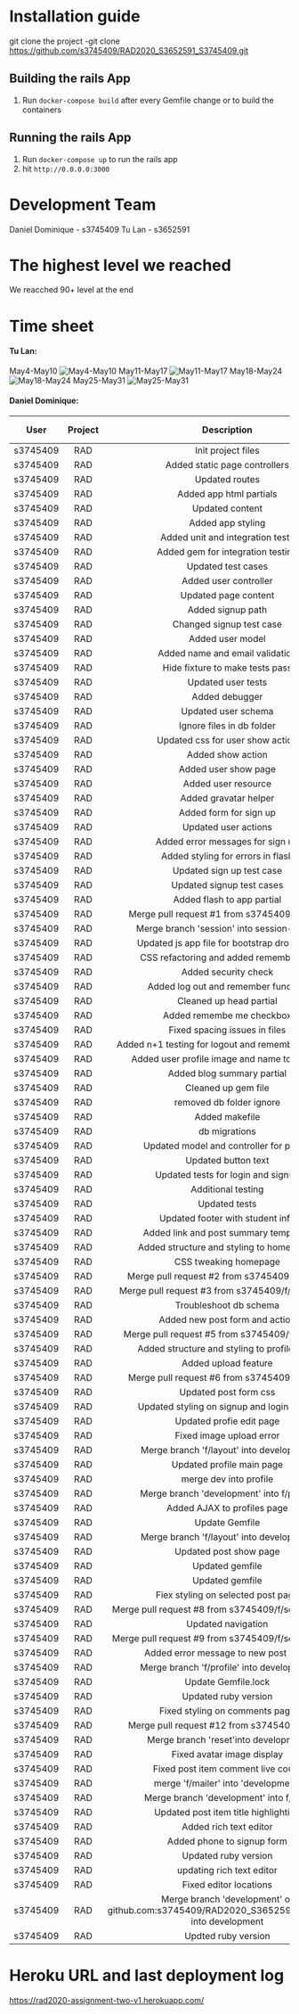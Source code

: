 # Installation guide

git clone the project
-git clone https://github.com/s3745409/RAD2020_S3652591_S3745409.git

## Building the rails App

1. Run `docker-compose build` after every Gemfile change or to build the containers

## Running the rails App
1. Run `docker-compose up` to run the rails app
2. hit `http://0.0.0.0:3000`


# Development Team
Daniel Dominique - s3745409
Tu Lan - s3652591

# The highest level we reached 
We reacched 90+ level at the end

# Time sheet
#### Tu Lan:
May4-May10
![May4-May10](timesheet/May4-May10.png)
May11-May17
![May11-May17](timesheet/May11-May17.png)
May18-May24
![May18-May24](timesheet/May18-May24.png)
May25-May31
![May25-May31](timesheet/May25-31.png)

#### Daniel Dominique:

User|Project|Description|Start date|Start time|End date|End time|Duration|
|-------|:-:|:------:|:-----:|:-----:|:-----:|:------:|-----------------:|
s3745409|RAD|Init project files|3/5/20|8:17:22|3/5/20|9:12:34|0:55:12|
s3745409|RAD|Added static page controllers|3/5/20|9:12:47|3/5/20|9:58:12|0:30:29|
s3745409|RAD|Updated routes|3/5/20|9:59:33|3/5/20|10:11:43|0:12:10|
s3745409|RAD|Added app html partials|3/5/20|10:20:34|3/5/20|11:04:45|0:44:11|
s3745409|RAD|Updated content|3/5/20|11:06:12|3/5/20|13:51:33|2:45:21|
s3745409|RAD|Added app styling|3/5/20|14:22:13|3/5/20|15:12:42|0:50:29|
s3745409|RAD|Added unit and integration tests|3/5/20|15:13:11|3/5/20|15:45:13|0:32:02|
s3745409|RAD|Added gem for integration testing|3/5/20|15:47:22|3/5/20|15:48:43|0:01:21|
s3745409|RAD|Updated test cases|3/5/20|15:51:44|3/5/20|16:24:54|0:33:10|
s3745409|RAD|Added user controller|3/5/20|16:27:11|3/5/20|16:56:34|0:29:23|
s3745409|RAD|Updated page content|3/5/20|17:22:41|3/5/20|17:58:03|0:35:22|
s3745409|RAD|Added signup path|3/5/20|17:59:54|3/5/20|18:04:23|0:04:29|
s3745409|RAD|Changed signup test case|3/5/20|18:05:22|3/5/20|18:24:51|0:19:29|
s3745409|RAD|Added user model|3/5/20|18:27:36|3/5/20|18:44:36|0:17:00|
s3745409|RAD|Added name and email validation|3/5/20|18:48:44|3/5/20|18:54:27|0:05:43|
s3745409|RAD|Hide fixture to make tests pass|3/5/20|19:11:38|3/5/20|19:14:56|0:03:18|
s3745409|RAD|Updated user tests|3/5/20|19:18:47|3/5/20|19:42:54|0:24:07|
s3745409|RAD|Added debugger|3/5/20|19:44:51|3/5/20|19:47:51|0:03:00|
s3745409|RAD|Updated user schema|3/5/20|19:48:44|3/5/20|20:11:06|0:22:22|
s3745409|RAD|Ignore files in db folder|3/5/20|20:11:56|3/5/20|20:12:32|0:00:36|
s3745409|RAD|Updated css for user show action|3/5/20|20:14:21|3/5/20|20:45:07|0:30:46|
s3745409|RAD|Added show action|3/5/20|20:46:32|3/5/20|20:51:14|0:04:42|
s3745409|RAD|Added user show page|4/5/20|10:41:12|4/5/20|11:01:56|0:20:44|
s3745409|RAD|Added user resource|4/5/20|11:03:00|4/5/20|11:13:54|0:10:54|
s3745409|RAD|Added gravatar helper|4/5/20|11:16:56|4/5/20|11:24:52|0:07:56|
s3745409|RAD|Added form for sign up|4/5/20|11:35:12|4/5/20|12:03:16|0:28:04|
s3745409|RAD|Updated user actions|4/5/20|12:56:45|4/5/20|13:17:31|0:20:46|
s3745409|RAD|Added error  messages for sign up|4/5/20|13:22:51|4/5/20|13:47:04|0:24:13|
s3745409|RAD|Added styling for errors in flash|4/5/20|13:54:34|4/5/20|14:05:12|0:10:38|
s3745409|RAD|Updated sign up test case|4/5/20|14:07:43|4/5/20|14:18:32|0:10:49|
s3745409|RAD|Updated signup test cases|4/5/20|14:21:12|4/5/20|15:02:45|0:41:33|
s3745409|RAD|Added flash to app partial|4/5/20|16:43:12|4/5/20|17:21:41|0:38:29|
s3745409|RAD|Merge pull request #1 from s3745409/session|9/5/20|12:45:21|9/5/20|13:34:01|0:48:40|
s3745409|RAD|Merge branch 'session' into session-check|9/5/20|13:40:50|9/5/20|14:03:43|0:22:53|
s3745409|RAD|Updated js app file for bootstrap dropdown|9/5/20|14:06:04|9/5/20|14:10:01|0:03:57|
s3745409|RAD|CSS refactoring and added remember me|9/5/20|14:15:31|9/5/20|14:53:04|0:37:33|
s3745409|RAD|Added security check|9/5/20|14:56:39|9/5/20|15:26:12|0:29:33|
s3745409|RAD|Added log out and remember function|9/5/20|15:26:42|9/5/20|16:32:24|1:05:42|
s3745409|RAD|Cleaned up head partial|9/5/20|16:36:32|9/5/20|16:45:00|0:08:28|
s3745409|RAD|Added remembe me checkbox|9/5/20|16:46:49|9/5/20|17:53:02|1:06:13|
s3745409|RAD|Fixed spacing issues in files|9/5/20|17:53:15|9/5/20|18:06:41|0:13:26|
s3745409|RAD|Added n+1 testing for logout and remember function|9/5/20|18:11:51|9/5/20|18:31:27|0:19:36|
s3745409|RAD|Added user profile image and name to header|9/5/20|18:35:42|9/5/20|19:41:25|1:05:43|
s3745409|RAD|Added blog summary partial|10/5/20|9:36:22|10/5/20|10:03:38|0:27:16|
s3745409|RAD|Cleaned up gem file|21/5/20|10:05:45|21/5/20|10:32:05|0:26:20|
s3745409|RAD|removed db folder ignore|21/5/20|10:34:44|21/5/20|10:36:45|0:02:01|
s3745409|RAD|Added makefile|21/5/20|10:38:34|21/5/20|10:53:58|0:15:24|
s3745409|RAD|db migrations|21/5/20|10:54:19|21/5/20|11:02:47|0:08:28|
s3745409|RAD|Updated model and controller for phone|21/5/20|11:05:36|21/5/20|11:32:56|0:27:20|
s3745409|RAD|Updated button text|21/5/20|11:34:51|21/5/20|11:45:27|0:10:36|
s3745409|RAD|Updated tests for login and signup|21/5/20|11:51:58|21/5/20|12:01:49|0:09:51|
s3745409|RAD|Additional testing|22/5/20|12:03:16|22/5/20|12:41:35|0:38:19|
s3745409|RAD|Updated tests|22/5/20|13:17:31|22/5/20|13:44:16|0:26:45|
s3745409|RAD|Updated footer with student info|23/5/20|13:47:04|23/5/20|14:01:37|0:14:33|
s3745409|RAD|Added link and post summary templates|23/5/20|14:05:12|23/5/20|14:16:29|0:11:17|
s3745409|RAD|Added structure and styling to home page.|23/5/20|14:18:32|23/5/20|14:57:36|0:39:04|
s3745409|RAD|CSS tweaking homepage|23/5/20|15:02:45|23/5/20|16:36:31|1:33:46|
s3745409|RAD|Merge pull request #2 from s3745409/f/testing|23/5/20|16:45:00|23/5/20|17:22:47|0:37:47|
s3745409|RAD|Merge pull request #3 from s3745409/f/homepage|23/5/20|17:53:02|23/5/20|18:03:56|0:10:54|
s3745409|RAD|Troubleshoot db schema|24/5/20|18:06:41|24/5/20|18:09:55|0:03:14|
s3745409|RAD|Added new post form and action|24/5/20|18:31:27|24/5/20|18:48:04|0:16:37|
s3745409|RAD|Merge pull request #5 from s3745409/f/newpost|24/5/20|18:49:33|24/5/20|19:03:44|0:14:11|
s3745409|RAD|Added structure and styling to profile page|24/5/20|19:05:51|24/5/20|19:51:23|0:45:32|
s3745409|RAD|Added upload feature|24/5/20|19:55:41|24/5/20|20:05:21|0:09:40|
s3745409|RAD|Merge pull request #6 from s3745409/f/profile|24/5/20|20:12:46|24/5/20|20:49:03|0:36:17|
s3745409|RAD|Updated post form css|24/5/20|20:52:44|24/5/20|21:03:11|0:10:27|
s3745409|RAD|Updated styling on signup and login pages|24/5/20|21:09:50|24/5/20|21:41:09|0:31:19|
s3745409|RAD|Updated profie edit page|24/5/20|21:42:21|24/5/20|21:59:47|0:17:26|
s3745409|RAD|Fixed image upload error|25/5/20|14:02:51|25/5/20|14:48:11|0:45:20|
s3745409|RAD|Merge branch 'f/layout' into development|25/5/20|15:23:47|25/5/20|15:57:36|0:33:49|
s3745409|RAD|Updated profile main page|26/5/20|7:46:35|26/5/20|8:12:17|0:25:42|
s3745409|RAD|merge dev into profile|26/5/20|8:15:27|26/5/20|8:18:56|0:03:29|
s3745409|RAD|Merge branch 'development' into f/profile|26/5/20|8:21:04|26/5/20|8:36:39|0:15:35|
s3745409|RAD|Added AJAX to profiles page|27/5/20|8:41:53|27/5/20|8:50:28|0:08:35|
s3745409|RAD|Update Gemfile|27/5/20|8:53:26|27/5/20|8:59:24|0:05:58|
s3745409|RAD|Merge branch 'f/layout' into development|28/5/20|9:02|28/5/20|9:27:36|0:25:36|
s3745409|RAD|Updated post show page|28/5/20|9:12:34|28/5/20|9:33:46|0:21:12|
s3745409|RAD|Updated gemfile|28/5/20|9:58:12|28/5/20|9:59:49|0:01:37|
s3745409|RAD|Updated gemfile|28/5/20|10:11:43|28/5/20|10:51:26|0:39:43|
s3745409|RAD|Fiex styling on selected post page|28/5/20|11:04:45|28/5/20|12:45:04|1:40:19|
s3745409|RAD|Merge pull request #8 from s3745409/f/selectedposts|28/5/20|13:51:33|28/5/20|14:34:47|0:43:14|
s3745409|RAD|Updated navigation|28/5/20|15:12:42|28/5/20|15:44:04|0:31:22|
s3745409|RAD|Merge pull request #9 from s3745409/f/selectedposts|28/5/20|15:45:13|28/5/20|15:47:00|0:01:47|
s3745409|RAD|Added error message to new post page|28/5/20|15:48:43|28/5/20|16:21:45|0:33:02|
s3745409|RAD|Merge branch 'f/profile' into development|28/5/20|16:24:54|28/5/20|16:42:57|0:18:03|
s3745409|RAD|Update Gemfile.lock|28/5/20|16:56:34|28/5/20|16:58:52|0:02:18|
s3745409|RAD|Updated ruby version|29/5/20|17:58:03|29/5/20|17:59:58|0:01:55|
s3745409|RAD|Fixed styling on comments page|30/5/20|18:04:23|30/5/20|18:23:11|0:18:48|
s3745409|RAD|Merge pull request #12 from s3745409/f/reset|30/5/20|18:24:51|30/5/20|18:40:37|0:15:46|
s3745409|RAD|Merge branch 'reset'into development|30/5/20|18:44:36|30/5/20|18:50:07|0:05:31|
s3745409|RAD|Fixed avatar image display|30/5/20|18:54:27|30/5/20|19:01:58|0:07:31|
s3745409|RAD|Fixed post item comment live count|30/5/20|19:14:56|30/5/20|19:38:41|0:23:45|
s3745409|RAD|merge 'f/mailer' into 'development'|30/5/20|19:42:54|30/5/20|19:45:32|0:02:38|
s3745409|RAD|Merge branch 'development' into f/post|30/5/20|19:47:51|30/5/20|20:08:29|0:20:38|
s3745409|RAD|Updated post item title highlighting|30/5/20|20:11:06|30/5/20|21:36:06|1:25:00|
s3745409|RAD|Added rich text editor|30/5/20|21:41:09|30/5/20|21:57:53|0:16:44|
s3745409|RAD|Added phone to signup form|30/5/20|21:59:47|30/5/20|22:01:31|0:01:44|
s3745409|RAD|Updated ruby version|30/5/20|22:09:21|30/5/20|22:27:00|0:17:39|
s3745409|RAD|updating rich text editor|30/5/20|22:33:56|30/5/20|22:57:35|0:23:39|
s3745409|RAD|Fixed editor locations|30/5/20|22:59:20|30/5/20|23:05:44|0:06:24|
s3745409|RAD|Merge branch 'development' of github.com:s3745409/RAD2020_S3652591_S3745409 into development|30/5/20|23:08:42|30/5/20|23:24:50|0:16:08|
s3745409|RAD|Updted ruby version|30/5/20|23:27:21|30/5/20|23:29:11|0:01:50|

# Heroku URL and last deployment log
https://rad2020-assignment-two-v1.herokuapp.com/
